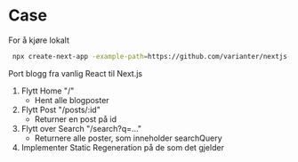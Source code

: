 # Case

For å kjøre lokalt

```sh
 npx create-next-app -example-path=https://github.com/varianter/nextjs-kurs/tree/base-case
```

Port blogg fra vanlig React til Next.js

1. Flytt Home "/"
   - Hent alle blogposter
2. Flytt Post "/posts/:id"
   - Returner en post på id
3. Flytt over Search "/search?q=..."
   - Returnere alle poster, som inneholder searchQuery
4. Implementer Static Regeneration på de som det gjelder
